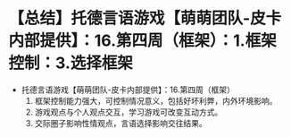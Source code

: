 # 【总结】托德言语游戏【萌萌团队-皮卡内部提供】：16.第四周（框架）：1.框架控制：3.选择框架

-   托德言语游戏【萌萌团队-皮卡内部提供】：16.第四周（框架）
    1.  框架控制能力强大，可控制情况意义，包括好坏利弊，内外环境影响。
    2.  游戏观点与个人观点交互，学习游戏可改变互动方式。
    3.  交际圈子影响性情观点，言语选择影响交往结果。